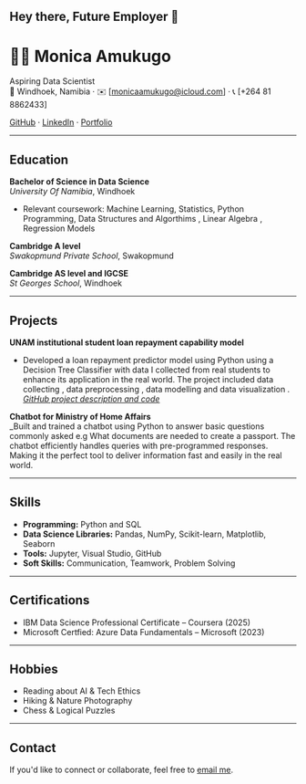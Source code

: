 ## Hey there,  Future Employer 👋

# 👩‍💻 Monica Amukugo
Aspiring Data Scientist  
📍 Windhoek, Namibia · ✉️ [monicaamukugo@icloud.com] · 📞 [+264 81 8862433] 

[GitHub](https://github.com/mamukugo) · [LinkedIn](http://www.linkedin.com/in/monica-a-353270115) · [Portfolio](https://yourportfolio.com)

---

##  Education

**Bachelor of Science in Data Science**  
_University Of Namibia_, Windhoek  
- Relevant coursework: Machine Learning, Statistics, Python Programming, Data Structures and Algorthims , Linear Algebra , Regression Models

**Cambridge A level**  
_Swakopmund Private School_, Swakopmund  

**Cambridge AS level and IGCSE**  
_St Georges School_, Windhoek  

---

##  Projects

**UNAM institutional student loan repayment capability model**  
  
- Developed a loan repayment predictor model using Python using a Decision Tree Classifier with data I collected from real students to enhance its application in the real world. The project included data collecting , data preprocessing , data modelling and data visualization . 
_[GitHub project description and code](https://github.com/mamukugo/Loan-Prediction-model/blob/main/Final%20code%20for%20project)_

**Chatbot for Ministry of Home Affairs**  
_Built and  trained a chatbot using Python to answer basic questions commonly asked e.g What documents are needed to create a passport. The chatbot efficiently handles queries with pre-programmed responses. Making it the perfect tool to deliver information fast and easily in the real world.

---

##  Skills

- **Programming:** Python and SQL  
- **Data Science Libraries:** Pandas, NumPy, Scikit-learn, Matplotlib, Seaborn  
- **Tools:** Jupyter, Visual Studio, GitHub  
- **Soft Skills:** Communication, Teamwork, Problem Solving

---

##  Certifications

- IBM Data Science Professional Certificate – Coursera (2025)  
- Microsoft Certfied: Azure Data Fundamentals – Microsoft (2023)

---

##  Hobbies

- Reading about AI & Tech Ethics  
- Hiking & Nature Photography  
- Chess & Logical Puzzles  

---

##  Contact

If you'd like to connect or collaborate, feel free to [email me](mailto:your.email@example.com).



